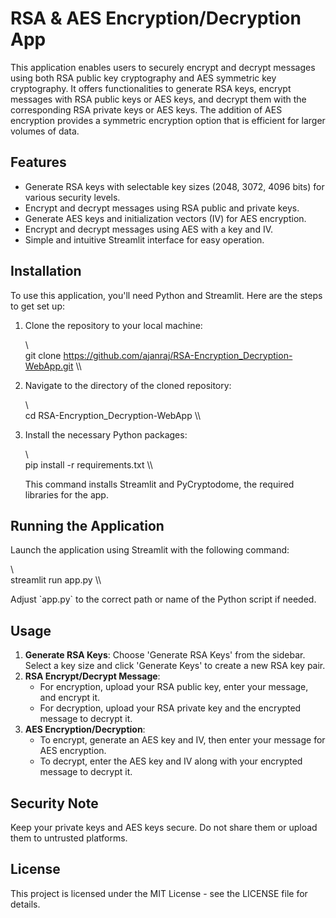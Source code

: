# RSA & AES Encryption/Decryption App

This application enables users to securely encrypt and decrypt messages using both RSA public key cryptography and AES symmetric key cryptography. It offers functionalities to generate RSA keys, encrypt messages with RSA public keys or AES keys, and decrypt them with the corresponding RSA private keys or AES keys. The addition of AES encryption provides a symmetric encryption option that is efficient for larger volumes of data.

## Features

- Generate RSA keys with selectable key sizes (2048, 3072, 4096 bits) for various security levels.
- Encrypt and decrypt messages using RSA public and private keys.
- Generate AES keys and initialization vectors (IV) for AES encryption.
- Encrypt and decrypt messages using AES with a key and IV.
- Simple and intuitive Streamlit interface for easy operation.

## Installation

To use this application, you'll need Python and Streamlit. Here are the steps to get set up:

1. Clone the repository to your local machine:

   \\\
   git clone https://github.com/ajanraj/RSA-Encryption_Decryption-WebApp.git
   \\\

2. Navigate to the directory of the cloned repository:

   \\\
   cd RSA-Encryption_Decryption-WebApp
   \\\

3. Install the necessary Python packages:

   \\\
   pip install -r requirements.txt
   \\\

   This command installs Streamlit and PyCryptodome, the required libraries for the app.

## Running the Application

Launch the application using Streamlit with the following command:

\\\
streamlit run app.py
\\\

Adjust \`app.py\` to the correct path or name of the Python script if needed.

## Usage

1. **Generate RSA Keys**: Choose 'Generate RSA Keys' from the sidebar. Select a key size and click 'Generate Keys' to create a new RSA key pair.
2. **RSA Encrypt/Decrypt Message**: 
   - For encryption, upload your RSA public key, enter your message, and encrypt it.
   - For decryption, upload your RSA private key and the encrypted message to decrypt it.
3. **AES Encryption/Decryption**:
   - To encrypt, generate an AES key and IV, then enter your message for AES encryption.
   - To decrypt, enter the AES key and IV along with your encrypted message to decrypt it.

## Security Note

Keep your private keys and AES keys secure. Do not share them or upload them to untrusted platforms.

## License

This project is licensed under the MIT License - see the LICENSE file for details.

